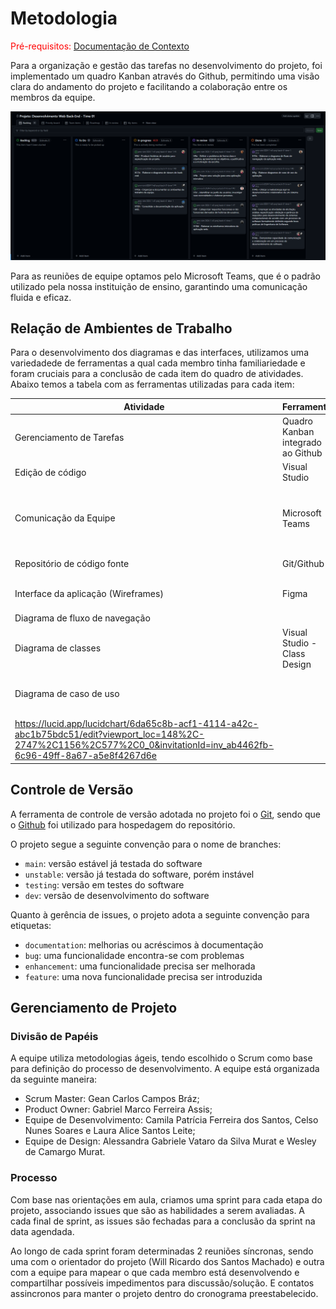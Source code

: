 # Metodologia

<span style="color:red">Pré-requisitos: <a href="1-Documentação de Contexto.md"> Documentação de Contexto</a></span>

Para a organização e gestão das tarefas no desenvolvimento do projeto, foi implementado um quadro Kanban através do Github, permitindo uma visão clara do andamento do projeto e facilitando a colaboração entre os membros da equipe.

![Quadro Kanban](./img/quadro_kanban.png)

Para as reuniões de equipe optamos pelo Microsoft Teams, que é o padrão utilizado pela nossa instituição de ensino, garantindo uma comunicação fluida e eficaz.

## Relação de Ambientes de Trabalho

Para o desenvolvimento dos diagramas e das interfaces, utilizamos uma variedadede de ferramentas a qual cada membro tinha familiariedade e foram cruciais para a conclusão de cada item do quadro de atividades. Abaixo temos a tabela com as ferramentas utilizadas para cada item:

| Atividade                           | Ferramenta                        | Acesso                                                                                                                                                                                                                                                 |
| ----------------------------------- | --------------------------------- | ------------------------------------------------------------------------------------------------------------------------------------------------------------------------------------------------------------------------------------------------------ |
| Gerenciamento de Tarefas            | Quadro Kanban integrado ao Github | https://github.com/orgs/ICEI-PUC-Minas-PMV-SInt/projects/22                                                                                                                                                                                            |
| Edição de código          | Visual Studio | |
| Comunicação da Equipe               | Microsoft Teams                   | https://teams.microsoft.com/l/meetup-join/19%3aXIzd_gG06yBtnGA3gplHkPJtPTsEyST6_k-eHiYlEpA1%40thread.tacv2/1678832324616?context=%7b%22Tid%22%3a%2214cbd5a7-ec94-46ba-b314-cc0fc972a161%22%2c%22Oid%22%3a%225fc47345-261d-4339-8223-030a4de9654b%22%7d |
| Repositório de código fonte         | Git/Github                        | https://github.com/ICEI-PUC-Minas-PMV-SInt/pmv-sint-2024-1-e3-proj-back-t1-time-1                                                                                                                                                                      |
| Interface da aplicação (Wireframes) | Figma                             | https://www.figma.com/file/gvKmO7C4IdLUisRMG8fd3N/Untitled?type=design&node-id=0%3A1&mode=design&t=vbHZWZU4OEUYRbKI-1                                                                                                                                  |
| Diagrama de fluxo de navegação      |                                   |                                                                                                                                                                                                                                                        |
| Diagrama de classes                 | Visual Studio - Class Design      |                                                                                                                                                                                                                                                        |
| Diagrama de caso de uso             |                                   | https://lucid.app/lucidchart/6da65c8b-acf1-4114-a42c-abc1b75bdc51/edit?viewport_loc=148%2C-2747%2C1156%2C577%2C0_0&invitationId=inv_ab4462fb-6c96-49ff-8a67-a5e8f4267d6e   
https://lucid.app/lucidchart/6da65c8b-acf1-4114-a42c-abc1b75bdc51/edit?viewport_loc=148%2C-2747%2C1156%2C577%2C0_0&invitationId=inv_ab4462fb-6c96-49ff-8a67-a5e8f4267d6e                                                                             |


## Controle de Versão

A ferramenta de controle de versão adotada no projeto foi o
[Git](https://git-scm.com/), sendo que o [Github](https://github.com)
foi utilizado para hospedagem do repositório.

O projeto segue a seguinte convenção para o nome de branches:

- `main`: versão estável já testada do software
- `unstable`: versão já testada do software, porém instável
- `testing`: versão em testes do software
- `dev`: versão de desenvolvimento do software

Quanto à gerência de issues, o projeto adota a seguinte convenção para
etiquetas:

- `documentation`: melhorias ou acréscimos à documentação
- `bug`: uma funcionalidade encontra-se com problemas
- `enhancement`: uma funcionalidade precisa ser melhorada
- `feature`: uma nova funcionalidade precisa ser introduzida

## Gerenciamento de Projeto

### Divisão de Papéis

A equipe utiliza metodologias ágeis, tendo escolhido o Scrum como base para definição do processo de desenvolvimento. A equipe está organizada da seguinte maneira:

- Scrum Master: Gean Carlos Campos Bráz;
- Product Owner: Gabriel Marco Ferreira Assis;
- Equipe de Desenvolvimento: Camila Patrícia Ferreira dos Santos, Celso Nunes Soares e Laura Alice Santos Leite;
- Equipe de Design: Alessandra Gabriele Vataro da Silva Murat e Wesley de Camargo Murat.

### Processo

Com base nas orientações em aula, criamos uma sprint para cada etapa do projeto, associando issues que são as habilidades a serem avaliadas. A cada final de sprint, as issues são fechadas para a conclusão da sprint na data agendada.

Ao longo de cada sprint foram determinadas 2 reuniões síncronas, sendo uma com o orientador do projeto (Will Ricardo dos Santos Machado) e outra com a equipe para mapear o que cada membro está desenvolvendo e compartilhar possíveis impedimentos para discussão/solução. E contatos assincronos para manter o projeto dentro do cronograma preestabelecido.


